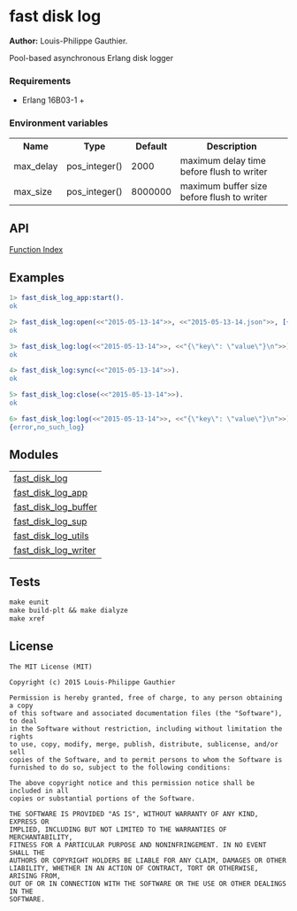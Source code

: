 # fast disk log

__Author:__ Louis-Philippe Gauthier.

Pool-based asynchronous Erlang disk logger

### Requirements

* Erlang 16B03-1 +

### Environment variables

<table width="100%">
  <theader>
    <th>Name</th>
    <th>Type</th>
    <th>Default</th>
    <th>Description</th>
  </theader>
  <tr>
    <td>max_delay</td>
    <td>pos_integer()</td>
    <td>2000</td>
    <td>maximum delay time before flush to writer</td>
  </tr>
  <tr>
    <td>max_size</td>
    <td>pos_integer()</td>
    <td>8000000</td>
    <td>maximum buffer size before flush to writer</td>
  </tr>
</table>

## API
<a href="http://github.com/lpgauth/fast_disk_log/blob/dev/doc/fast_disk_log.md#index" class="module">Function Index</a>

## Examples

```erlang
1> fast_disk_log_app:start().
ok

2> fast_disk_log:open(<<"2015-05-13-14">>, <<"2015-05-13-14.json">>, [{pool_size, 8}]).
ok

3> fast_disk_log:log(<<"2015-05-13-14">>, <<"{\"key\": \"value\"}\n">>).
ok

4> fast_disk_log:sync(<<"2015-05-13-14">>).
ok

5> fast_disk_log:close(<<"2015-05-13-14">>).
ok

6> fast_disk_log:log(<<"2015-05-13-14">>, <<"{\"key\": \"value\"}\n">>).
{error,no_such_log}
```

## Modules

<table width="100%" border="0" summary="list of modules">
  <tr>
    <td><a href="http://github.com/lpgauth/fast_disk_logger/blob/dev/doc/fast_disk_log.md" class="module">fast_disk_log</a></td>
  </tr>
  <tr>
    <td><a href="http://github.com/lpgauth/fast_disk_logger/blob/dev/doc/fast_disk_log_app.md" class="module">fast_disk_log_app</a></td>
  </tr>
  <tr>
    <td><a href="http://github.com/lpgauth/fast_disk_logger/blob/dev/doc/fast_disk_log_buffer.md" class="module">fast_disk_log_buffer</a></td>
  </tr>
  <tr><td><a href="http://github.com/lpgauth/fast_disk_logger/blob/dev/doc/fast_disk_log_sup.md" class="module">fast_disk_log_sup</a></td></tr>
  <tr>
    <td><a href="http://github.com/lpgauth/fast_disk_logger/blob/dev/doc/fast_disk_log_utils.md" class="module">fast_disk_log_utils</a></td>
  </tr>
  <tr>
    <td><a href="http://github.com/lpgauth/fast_disk_logger/blob/dev/doc/fast_disk_log_writer.md" class="module">fast_disk_log_writer</a></td>
  </tr>
</table>

## Tests

```makefile
make eunit
make build-plt && make dialyze
make xref
```

## License

```license
The MIT License (MIT)

Copyright (c) 2015 Louis-Philippe Gauthier

Permission is hereby granted, free of charge, to any person obtaining a copy
of this software and associated documentation files (the "Software"), to deal
in the Software without restriction, including without limitation the rights
to use, copy, modify, merge, publish, distribute, sublicense, and/or sell
copies of the Software, and to permit persons to whom the Software is
furnished to do so, subject to the following conditions:

The above copyright notice and this permission notice shall be included in all
copies or substantial portions of the Software.

THE SOFTWARE IS PROVIDED "AS IS", WITHOUT WARRANTY OF ANY KIND, EXPRESS OR
IMPLIED, INCLUDING BUT NOT LIMITED TO THE WARRANTIES OF MERCHANTABILITY,
FITNESS FOR A PARTICULAR PURPOSE AND NONINFRINGEMENT. IN NO EVENT SHALL THE
AUTHORS OR COPYRIGHT HOLDERS BE LIABLE FOR ANY CLAIM, DAMAGES OR OTHER
LIABILITY, WHETHER IN AN ACTION OF CONTRACT, TORT OR OTHERWISE, ARISING FROM,
OUT OF OR IN CONNECTION WITH THE SOFTWARE OR THE USE OR OTHER DEALINGS IN THE
SOFTWARE.
```
